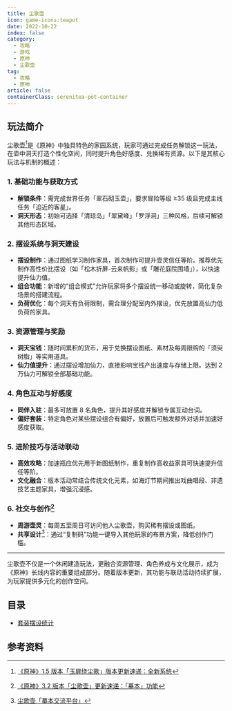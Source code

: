 ```yaml
---
title: 尘歌壶
icon: game-icons:teapot
date: 2022-10-22
index: false
category:
  - 攻略
  - 游戏
  - 原神
  - 尘歌壶
tag:
  - 攻略
  - 原神
article: false
containerClass: serenitea-pot-container
---
```


## 玩法简介

尘歌壶[^1]是《原神》中独具特色的家园系统，玩家可通过完成任务解锁这一玩法，在壶中洞天打造个性化空间，同时提升角色好感度、兑换稀有资源。以下是其核心玩法与机制的概述：

### 1. 基础功能与获取方式

- **解锁条件**：需完成世界任务「翠石砌玉壶」，要求冒险等级 ≥35 级且完成主线任务「迫近的客星」。
- **洞天形态**：初始可选择「清琼岛」「翠黛峰」「罗浮洞」三种风格，后续可解锁其他形态区域。

### 2. 摆设系统与洞天建设

- **摆设制作**：通过图纸学习制作家具，首次制作可提升壶灵信任等阶。推荐优先制作高性价比摆设（如「松木折屏-云来帆影」或「雕花庭院围墙」），以快速提升仙力值。
- **组合功能**：新增的“组合模式”允许玩家将多个摆设统一移动或旋转，简化复杂场景的搭建流程。
- **负荷优化**：每个洞天有负荷限制，需合理分配室内外摆设，优先放置高仙力低负荷的家具。

### 3. 资源管理与奖励

- **洞天宝钱**：随时间累积的货币，用于兑换摆设图纸、素材及每周限购的「须臾树脂」等实用道具。
- **仙力值提升**：通过摆设增加仙力，直接影响宝钱产出速度与存储上限。达到 2 万仙力可解锁全部基础功能。

### 4. 角色互动与好感度

- **同伴入驻**：最多可放置 8 名角色，提升其好感度并解锁专属互动台词。
- **偏好套装**：特定角色对某些摆设组合有偏好，放置后可触发额外对话并加速好感度获取。

### 5. 进阶技巧与活动联动

- **高效攻略**：加速瓶应优先用于新图纸制作，重复制作高收益家具可快速提升信任等阶。
- **文化融合**：版本活动常结合传统文化元素，如海灯节期间推出戏曲唱段、非遗技艺主题家具，增强沉浸感。

### 6. 社交与创作[^2]

- **周游壶灵**：每周五至周日可访问他人尘歌壶，购买稀有摆设或图纸。
- **共享设计**[^3]：通过“复制码”功能一键导入其他玩家的布景方案，降低创作门槛。

---

尘歌壶不仅是一个休闲建造玩法，更融合资源管理、角色养成与文化展示，成为《原神》长线内容的重要组成部分。随着版本更新，其功能与联动活动持续扩展，为玩家提供多元化的创作空间。

## 目录

- [套装摆设统计](./套装摆设统计/)

## 参考资料

[^1]: [《原神》1.5 版本「玉扉绕尘歌」版本更新速递：全新系统](https://ys.mihoyo.com/main/news/detail/116604 "原神首次更新尘歌壶玩法。")
[^2]: [《原神》3.2 版本「尘歌壶」更新速递：「摹本」功能](https://ys.mihoyo.com/main/news/detail/117792 "原神添加尘歌壶玩法的摹本功能。")
[^3]: [尘歌壶「摹本交流平台」](https://webstatic.mihoyo.com/ys/event/e20221121ugc/index.html#/ "尘歌壶玩法摹本交流平台。")
